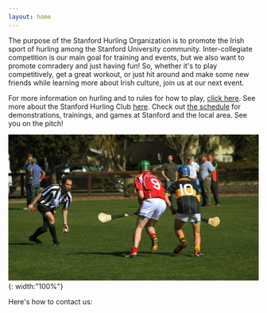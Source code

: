 ```yaml
---
layout: home
---
```


The purpose of the Stanford Hurling Organization is to promote the Irish sport
of hurling among the Stanford University community. 
Inter-collegiate competition is our main goal for training and events,
but we also want to promote comradery and just having fun!
So, whether it's to play competitively, get a great workout, 
or just hit around and make some new friends while learning more 
about Irish culture, join us at our next event. 

For more information on hurling and to rules for how to play,
[click here](hurling).
See more about the Stanford Hurling Club [here](club-info).
Check out [the schedule](calendar) for demonstrations, trainings, and games
at Stanford and the local area. See you on the pitch!

![Stanford and Berkeley face of in one of the first collegiate matches](assets/stanford-berkeley-clash.jpg){: width:"100%"}

Here's how to contact us:


